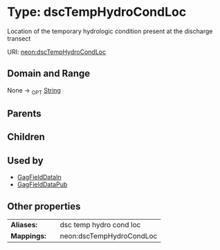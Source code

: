 
# Type: dscTempHydroCondLoc


Location of the temporary hydrologic condition present at the discharge transect

URI: [neon:dscTempHydroCondLoc](https://data.neonscience.org/dscTempHydroCondLoc)


## Domain and Range

None ->  <sub>OPT</sub> [String](types/String.md)

## Parents


## Children


## Used by

 * [GagFieldDataIn](GagFieldDataIn.md)
 * [GagFieldDataPub](GagFieldDataPub.md)

## Other properties

|  |  |  |
| --- | --- | --- |
| **Aliases:** | | dsc temp hydro cond loc |
| **Mappings:** | | neon:dscTempHydroCondLoc |

